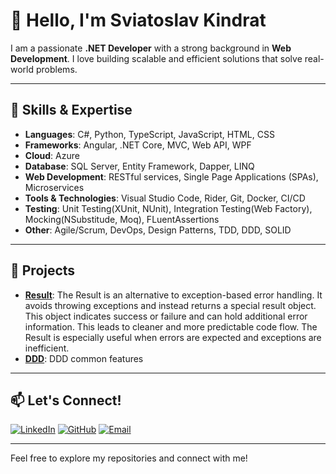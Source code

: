 # 👋 Hello, I'm Sviatoslav Kindrat

I am a passionate **.NET Developer** with a strong background in **Web Development**. I love building scalable and efficient solutions that solve real-world problems.

---

## 🚀 Skills & Expertise

- **Languages**: C#, Python, TypeScript, JavaScript, HTML, CSS
- **Frameworks**: Angular, .NET Core, MVC, Web API, WPF
- **Cloud**: Azure
- **Database**: SQL Server, Entity Framework, Dapper, LINQ
- **Web Development**: RESTful services, Single Page Applications (SPAs), Microservices
- **Tools & Technologies**: Visual Studio Code, Rider, Git, Docker, CI/CD
- **Testing**: Unit Testing(XUnit, NUnit), Integration Testing(Web Factory), Mocking(NSubstitude, Moq), FLuentAssertions
- **Other**: Agile/Scrum, DevOps, Design Patterns, TDD, DDD, SOLID

---

## 🔧 Projects

- [**Result**](https://github.com/Sviatoslav93/Result): The Result is an alternative to exception-based error handling. It avoids throwing exceptions and instead returns a special result object. This object indicates success or failure and can hold additional error information. This leads to cleaner and more predictable code flow. The Result is especially useful when errors are expected and exceptions are inefficient.
- [**DDD**](https://github.com/Sviatoslav93/DDD): DDD common features 

---

## 📫 Let's Connect!

[![LinkedIn](https://img.shields.io/badge/LinkedIn-0077B5?style=flat&logo=linkedin&logoColor=white)](https://www.linkedin.com/in/sviatoslav-kindrat-35b83b138/)
[![GitHub](https://img.shields.io/badge/GitHub-181717?style=flat&logo=github&logoColor=white)](https://github.com/Sviatoslav93)
[![Email](https://img.shields.io/badge/Email-D14836?style=flat&logo=gmail&logoColor=white)](mailto:sviatoslav.kindrat@outlook.com)

---

Feel free to explore my repositories and connect with me!
